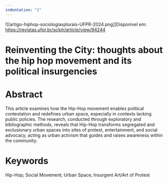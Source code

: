 ```yaml
---
indentation: "2"
---
```


![[artigo-hiphop-sociologiasplurais-UFPR-2024.png]]Disponível em: https://revistas.ufpr.br/sclplr/article/view/94244

# Reinventing the City: thoughts about the hip hop movement and its political insurgencies

# Abstract

This article examines how the Hip-Hop movement enables political contestation and redefines urban space, especially in contexts lacking public policies. The research, conducted through exploratory and bibliographic methods, reveals that Hip-Hop transforms segregated and exclusionary urban spaces into sites of protest, entertainment, and social advocacy, acting as urban activism that guides and raises awareness within the community.

# Keywords

Hip-Hop; Social Movement; Urban Space; Insurgent Art/Art of Protest
